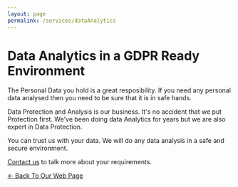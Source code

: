 ```yaml
---
layout: page
permalink: /services/dataAnalytics
---
```


# Data Analytics in a GDPR Ready Environment

The Personal Data you hold is a great resposibility. If you need any personal data analysed then you need to be sure that it is in safe hands.

Data Protection and Analysis is our business. It's no accident that we put Protection first. We've been doing data Analytics for years but we are also expert in Data Protection.

You can trust us with your data. We will do any data analysis in a safe and secure environment.

[Contact us](../contact/) to talk more about your requirements.

[<- Back To Our Web Page](../.)
